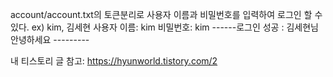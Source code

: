 account/account.txt의
토큰분리로 사용자 이름과 비밀번호를 입력하여 로그인 할 수 있다.
ex) kim, 김세현
사용자 이름: kim
비밀번호: kim
------로그인 성공 : 김세현님 안녕하세요 ---------

내 티스토리 글 참고: https://hyunworld.tistory.com/2
